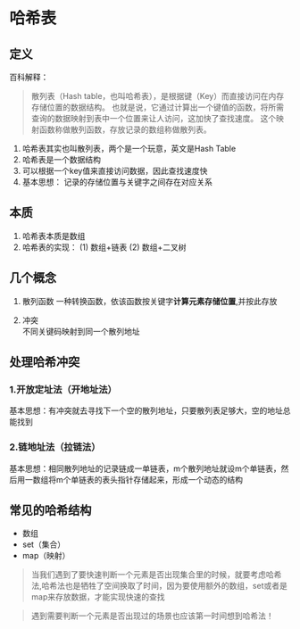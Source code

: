 # 哈希表

## 定义

百科解释：
>散列表（Hash table，也叫哈希表），是根据键（Key）而直接访问在内存存储位置的数据结构。 也就是说，它通过计算出一个键值的函数，将所需查询的数据映射到表中一个位置来让人访问，这加快了查找速度。 这个映射函数称做散列函数，存放记录的数组称做散列表。

1. 哈希表其实也叫散列表，两个是一个玩意，英文是Hash Table
2. 哈希表是一个数据结构
3. 可以根据一个key值来直接访问数据，因此查找速度快
4. 基本思想： 记录的存储位置与关键字之间存在对应关系

## 本质
1. 哈希表本质是数组
2. 哈希表的实现：
  (1) 数组+链表
  (2) 数组+二叉树

## 几个概念
1. 散列函数
一种转换函数，依该函数按关键字**计算元素存储位置**,并按此存放  

2. 冲突  
不同关键码映射到同一个散列地址 

## 处理哈希冲突

### 1.开放定址法（开地址法）  
基本思想：有冲突就去寻找下一个空的散列地址，只要散列表足够大，空的地址总能找到  

### 2.链地址法（拉链法）
基本思想：相同散列地址的记录链成一单链表，m个散列地址就设m个单链表，然后用一数组将m个单链表的表头指针存储起来，形成一个动态的结构  


## 常见的哈希结构
- 数组
- set（集合）
- map（映射）

>当我们遇到了要快速判断一个元素是否出现集合里的时候，就要考虑哈希法,哈希法也是牺牲了空间换取了时间，因为要使用额外的数组，set或者是map来存放数据，才能实现快速的查找

>遇到需要判断一个元素是否出现过的场景也应该第一时间想到哈希法！